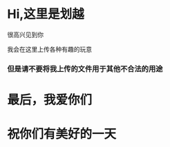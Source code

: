 <h1>Hi,这里是划越</h1>
<p>很高兴见到你</p>
<p>我会在这里上传各种有趣的玩意</p>
<h3>但是请不要将我上传的文件用于其他不合法的用途</h3>
<h1>最后，我爱你们</h1>
<h1>祝你们有美好的一天</h1>
